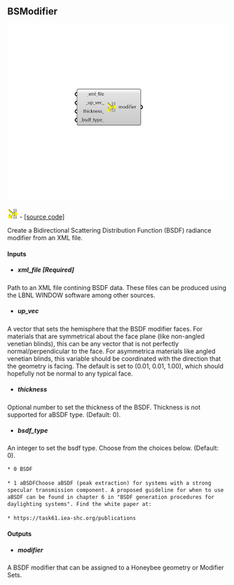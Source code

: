 ## BSModifier

![](../../images/components/BSModifier.png)

![](../../images/icons/BSModifier.png) - [[source code]](https://github.com/ladybug-tools/honeybee-grasshopper-radiance/blob/master/honeybee_grasshopper_radiance/src//HB%20BSDF%20Modifier.py)


Create a Bidirectional Scattering Distribution Function (BSDF) radiance modifier from an XML file. 



#### Inputs
* ##### xml_file [Required]
Path to an XML file contining BSDF data. These files can be produced using the LBNL WINDOW software among other sources. 
* ##### up_vec 
A vector that sets the hemisphere that the BSDF modifier faces. For materials that are symmetrical about the face plane (like non-angled venetian blinds), this can be any vector that is not perfectly normal/perpendicular to the face. For asymmetrica materials like angled venetian blinds, this variable should be coordinated with the direction that the geometry is facing. The default is set to (0.01, 0.01, 1.00), which should hopefully not be normal to any typical face. 
* ##### thickness 
Optional number to set the thickness of the BSDF. Thickness is not supported for aBSDF type. (Default: 0). 
* ##### bsdf_type 
An integer to set the bsdf type. Choose from the choices below. (Default: 0). 

    * 0 BSDF

    * 1 aBSDFChoose aBSDF (peak extraction) for systems with a strong specular transmission component. A proposed guideline for when to use aBSDF can be found in chapter 6 in "BSDF generation procedures for daylighting systems". Find the white paper at: 

    * https://task61.iea-shc.org/publications

#### Outputs
* ##### modifier
A BSDF modifier that can be assigned to a Honeybee geometry or Modifier Sets. 